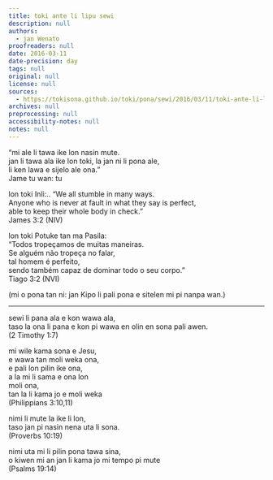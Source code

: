 ```yaml
---
title: toki ante li lipu sewi
description: null
authors:
  - jan Wenato
proofreaders: null
date: 2016-03-11
date-precision: day
tags: null
original: null
license: null
sources:
  - https://tokisona.github.io/toki/pona/sewi/2016/03/11/toki-ante-li-lipu-sewi.html
archives: null
preprocessing: null
accessibility-notes: null
notes: null
---
```


“mi ale li tawa ike lon nasin mute.  \
jan li tawa ala ike lon toki, la jan ni li pona ale,  \
li ken lawa e sijelo ale ona.”  \
Jame tu wan: tu

lon toki Inli:.. “We all stumble in many ways.  \
Anyone who is never at fault in what they say is perfect,  \
able to keep their whole body in check.”  \
James 3:2 (NIV)

lon toki Potuke tan ma Pasila:  \
“Todos tropeçamos de muitas maneiras.  \
Se alguém não tropeça no falar,  \
tal homem é perfeito,  \
sendo também capaz de dominar todo o seu corpo.”  \
Tiago 3:2 (NVI)

(mi o pona tan ni: jan Kipo li pali pona e sitelen mi pi nanpa wan.)

---

sewi li pana ala e kon wawa ala,  \
taso la ona li pana e kon pi wawa en olin en sona pali awen.  \
(2 Timothy 1:7)

mi wile kama sona e Jesu,  \
e wawa tan moli weka ona,  \
e pali lon pilin ike ona,  \
a la mi li sama e ona lon  \
moli ona,  \
tan la li kama jo e moli weka  \
(Philippians 3:10,11)

nimi li mute la ike li lon,  \
taso jan pi nasin nena uta li sona.  \
(Proverbs 10:19)

nimi uta mi li pilin pona tawa sina,  \
o kiwen mi an jan li kama jo mi tempo pi mute  \
(Psalms 19:14)
